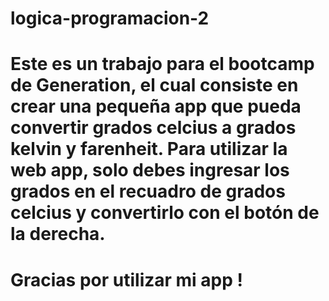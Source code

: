 # logica-programacion-2

# Este es un trabajo para el bootcamp de Generation, el cual consiste en crear una pequeña app que pueda convertir grados celcius a grados kelvin y farenheit. Para utilizar la web app, solo debes ingresar los grados en el recuadro de grados celcius y convertirlo con el botón de la derecha.

# Gracias por utilizar mi app !